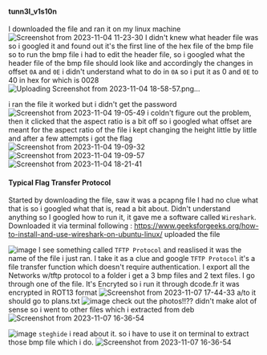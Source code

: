 #### tunn3l_v1s10n

I downloaded the file and ran it on my linux machine
![Screenshot from 2023-11-04 11-23-30](https://github.com/s4twik/picoctf/assets/147993943/0b0af434-00ef-47e1-8bcf-bd61874041e7)
I didn't knew what header file was so i googled it and found out it's the first line of the hex file of the bmp file
so to run the bmp file i had to edit the header file, so i googled what the header file of the bmp file should look like
and accordingly the changes in offset `0A` and `0E` i didn't understand what to do in `0A` so i put it as 0 and `0E` to 40 in hex for which is 0028
![Uploading Screenshot from 2023-11-04 18-58-57.png…]()

i ran the file it worked but i didn't get the password
![Screenshot from 2023-11-04 19-05-49](https://github.com/s4twik/picoctf/assets/147993943/d2382b44-ad96-4d30-8522-3b21204629d3)
i coldn't figure out the problem, then it clicked that the aspect ratio is a bit off
so i googled what offset are meant for the aspect ratio of the file 
i kept changing the height little by little and after a few attempts i got the flag
![Screenshot from 2023-11-04 19-09-32](https://github.com/s4twik/picoctf/assets/147993943/b1ae2f42-53fd-4ecf-b8f8-ee39caca9c4d)
![Screenshot from 2023-11-04 19-09-57](https://github.com/s4twik/picoctf/assets/147993943/09c88b03-0d2a-4d5a-9ad9-245bb005bff9)
![Screenshot from 2023-11-04 18-21-41](https://github.com/s4twik/picoctf/assets/147993943/5ff0aa80-118c-4c22-a224-a880e92b6ae8)

#### Typical Flag Transfer Protocol
Started by downloading the file, saw it was a pcapng file
I had no clue what that is so i googled what that is, read a bit about. Didn't understand anything
so I googled how to run it, it gave me a software called `Wireshark`. Downloaded it via terminal following : https://www.geeksforgeeks.org/how-to-install-and-use-wireshark-on-ubuntu-linux/
uploaded the file

![image](https://github.com/s4twik/picoctf/assets/147993943/ba040d0d-1950-43a2-827c-db338ad8393e)
I see something called `TFTP Protocol` and reaslised it was the name of the file i just ran. I take it as a clue and google `TFTP Protocol`
it's a file transfer function which doesn't require authentication.
I export all the Networks w/tftp protocol to a folder
i get a 3 bmp files and 2 text files. I go through one of the file. It's Encryted so i run it through dcode.fr
it was encrypted in ROT13 format
![Screenshot from 2023-11-07 17-44-33](https://github.com/s4twik/picoctf/assets/147993943/eb5505b7-b4d8-4a1c-8b27-67e5853563bb)
a/to it should go to plans.txt
![image](https://github.com/s4twik/picoctf/assets/147993943/5aafe5ac-18b6-4be1-a678-2ec0cc9c002d)
check out the photos!!??
didn't make alot of sense so i went to other files which i extracted from deb![Screenshot from 2023-11-07 16-36-54](https://github.com/s4twik/picoctf/assets/147993943/a3f4112d-9f9d-47d1-a579-371b97b78472)

![image](https://github.com/s4twik/picoctf/assets/147993943/cb870c68-9308-46e2-91ee-179566f27424)
`steghide`
i read about it. so i have to use it on terminal to extract those bmp file
which i do.
![Screenshot from 2023-11-07 16-36-54](https://github.com/s4twik/picoctf/assets/147993943/0b97e3ff-9174-4ca3-a365-2eec9c9ed7cd)




